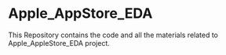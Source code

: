 # Apple_AppStore_EDA
This Repository contains the code and all the materials related to Apple_AppleStore_EDA project.
